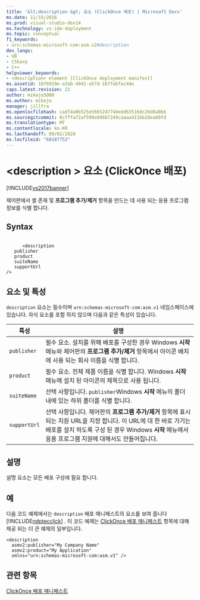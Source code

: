 ```yaml
---
title: '&lt;description &gt; 요소 (ClickOnce 배포) | Microsoft Docs'
ms.date: 11/15/2016
ms.prod: visual-studio-dev14
ms.technology: vs-ide-deployment
ms.topic: conceptual
f1_keywords:
- urn:schemas-microsoft-com:asm.v2#description
dev_langs:
- VB
- CSharp
- C++
helpviewer_keywords:
- <description> element [ClickOnce deployment manifest]
ms.assetid: 18f6919e-a3ab-4942-a57d-167fabfac44e
caps.latest.revision: 21
author: mikejo5000
ms.author: mikejo
manager: jillfra
ms.openlocfilehash: cadf4a0b525e5603247748edd63516dc26d8a0b6
ms.sourcegitcommit: 6cfffa72af599a9d667249caaaa411bb28ea69fd
ms.translationtype: MT
ms.contentlocale: ko-KR
ms.lasthandoff: 09/02/2020
ms.locfileid: "68187752"
---
```

# <a name="ltdescriptiongt-element-clickonce-deployment"></a>&lt;description &gt; 요소 (ClickOnce 배포)
[!INCLUDE[vs2017banner](../includes/vs2017banner.md)]

제어판에서 셸 존재 및 **프로그램 추가/제거** 항목을 만드는 데 사용 되는 응용 프로그램 정보를 식별 합니다.  
  
## <a name="syntax"></a>Syntax  
  
```  
  
      <description   
   publisher   
   product  
   suiteName  
   supportUrl  
/>  
```  
  
## <a name="elements-and-attributes"></a>요소 및 특성  
 `description` 요소는 필수이며 `urn:schemas-microsoft-com:asm.v1` 네임스페이스에 있습니다. 자식 요소를 포함 하지 않으며 다음과 같은 특성이 있습니다.  
  
|특성|설명|  
|---------------|-----------------|  
|`publisher`|필수 요소. 설치를 위해 배포를 구성한 경우 Windows **시작** 메뉴와 제어판의 **프로그램 추가/제거** 항목에서 아이콘 배치에 사용 되는 회사 이름을 식별 합니다.|  
|`product`|필수 요소. 전체 제품 이름을 식별 합니다. Windows **시작** 메뉴에 설치 된 아이콘의 제목으로 사용 됩니다.|  
|`suiteName`|선택 사항입니다. `publisher`Windows **시작** 메뉴의 폴더 내에 있는 하위 폴더를 식별 합니다.|  
|`supportUrl`|선택 사항입니다. 제어판의 **프로그램 추가/제거** 항목에 표시 되는 지원 URL을 지정 합니다. 이 URL에 대 한 바로 가기는 배포를 설치 하도록 구성 된 경우 Windows **시작** 메뉴에서 응용 프로그램 지원에 대해서도 만들어집니다.|  
  
## <a name="remarks"></a>설명  
 설명 요소는 모든 배포 구성에 필요 합니다.  
  
## <a name="example"></a>예  
 다음 코드 예제에서는 `description` 배포 매니페스트의 요소를 보여 줍니다 [!INCLUDE[ndptecclick](../includes/ndptecclick-md.md)] . 이 코드 예제는 [ClickOnce 배포 매니페스트](../deployment/clickonce-deployment-manifest.md) 항목에 대해 제공 되는 더 큰 예제의 일부입니다.  
  
```  
<description   
  asmv2:publisher="My Company Name"  
  asmv2:product="My Application"  
  xmlns="urn:schemas-microsoft-com:asm.v1" />  
```  
  
## <a name="see-also"></a>관련 항목  
 [ClickOnce 배포 매니페스트](../deployment/clickonce-deployment-manifest.md)
